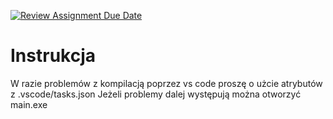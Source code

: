 [![Review Assignment Due Date](https://classroom.github.com/assets/deadline-readme-button-24ddc0f5d75046c5622901739e7c5dd533143b0c8e959d652212380cedb1ea36.svg)](https://classroom.github.com/a/TOHS5LQy)
# Instrukcja

W razie problemów z kompilacją poprzez vs code proszę o użcie atrybutów z .vscode/tasks.json
Jeżeli problemy dalej występują można otworzyć main.exe
